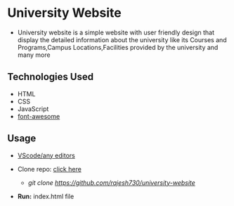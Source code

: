 # University Website

- University website is a simple website with user friendly design that display the detailed information about the university like its Courses and Programs,Campus Locations,Facilities provided by the university and many more

## Technologies Used

- HTML
- CSS
- JavaScript<br>
- [font-awesome](https://fontawesome.com/)

## Usage

- [VScode/any editors](https://code.visualstudio.com/)

- Clone repo: [click here](https://github.com/rajesh730/university-website)

  - _git clone https://github.com/rajesh730/university-website_

- **Run:** index.html file
